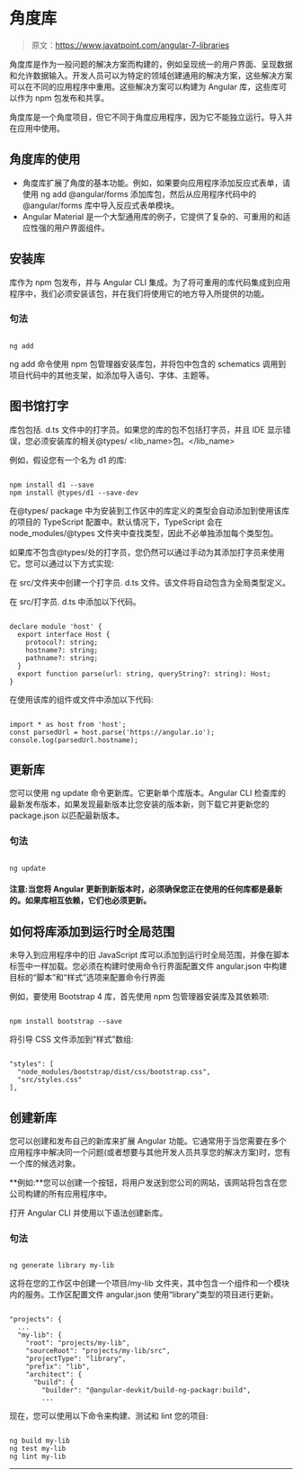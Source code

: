 # 角度库

> 原文：<https://www.javatpoint.com/angular-7-libraries>

角度库是作为一般问题的解决方案而构建的，例如呈现统一的用户界面、呈现数据和允许数据输入。开发人员可以为特定的领域创建通用的解决方案，这些解决方案可以在不同的应用程序中重用。这些解决方案可以构建为 Angular 库，这些库可以作为 npm 包发布和共享。

角度库是一个角度项目，但它不同于角度应用程序，因为它不能独立运行。导入并在应用中使用。

## 角度库的使用

*   角度库扩展了角度的基本功能。例如，如果要向应用程序添加反应式表单，请使用 ng add @angular/forms 添加库包，然后从应用程序代码中的@angular/forms 库中导入反应式表单模块。
*   Angular Material 是一个大型通用库的例子，它提供了复杂的、可重用的和适应性强的用户界面组件。

## 安装库

库作为 npm 包发布，并与 Angular CLI 集成。为了将可重用的库代码集成到应用程序中，我们必须安装该包，并在我们将使用它的地方导入所提供的功能。

### 句法

```

ng add  
```

ng add 命令使用 npm 包管理器安装库包，并将包中包含的 schematics 调用到项目代码中的其他支架，如添加导入语句、字体、主题等。

## 图书馆打字

库包包括. d.ts 文件中的打字员。如果您的库的包不包括打字员，并且 IDE 显示错误，您必须安装库的相关@types/ <lib_name>包。</lib_name>

例如，假设您有一个名为 d1 的库:

```

npm install d1 --save
npm install @types/d1 --save-dev

```

在@types/ package 中为安装到工作区中的库定义的类型会自动添加到使用该库的项目的 TypeScript 配置中。默认情况下，TypeScript 会在 node_modules/@types 文件夹中查找类型，因此不必单独添加每个类型包。

如果库不包含@types/处的打字员，您仍然可以通过手动为其添加打字员来使用它。您可以通过以下方式实现:

在 src/文件夹中创建一个打字员. d.ts 文件。该文件将自动包含为全局类型定义。

在 src/打字员. d.ts 中添加以下代码。

```

declare module 'host' {
  export interface Host {
    protocol?: string;
    hostname?: string;
    pathname?: string;
  }
  export function parse(url: string, queryString?: string): Host;
}

```

在使用该库的组件或文件中添加以下代码:

```

import * as host from 'host';
const parsedUrl = host.parse('https://angular.io');
console.log(parsedUrl.hostname);

```

## 更新库

您可以使用 ng update 命令更新库。它更新单个库版本。Angular CLI 检查库的最新发布版本，如果发现最新版本比您安装的版本新，则下载它并更新您的 package.json 以匹配最新版本。

### 句法

```

ng update  
```

#### 注意:当您将 Angular 更新到新版本时，必须确保您正在使用的任何库都是最新的。如果库相互依赖，它们也必须更新。

## 如何将库添加到运行时全局范围

未导入到应用程序中的旧 JavaScript 库可以添加到运行时全局范围，并像在脚本标签中一样加载。您必须在构建时使用命令行界面配置文件 angular.json 中构建目标的“脚本”和“样式”选项来配置命令行界面

例如，要使用 Bootstrap 4 库，首先使用 npm 包管理器安装库及其依赖项:

```

npm install bootstrap --save

```

将引导 CSS 文件添加到“样式”数组:

```

"styles": [
  "node_modules/bootstrap/dist/css/bootstrap.css",
  "src/styles.css"
],

```

## 创建新库

您可以创建和发布自己的新库来扩展 Angular 功能。它通常用于当您需要在多个应用程序中解决同一个问题(或者想要与其他开发人员共享您的解决方案)时，您有一个库的候选对象。

**例如:**您可以创建一个按钮，将用户发送到您公司的网站，该网站将包含在您公司构建的所有应用程序中。

打开 Angular CLI 并使用以下语法创建新库。

### 句法

```

ng generate library my-lib

```

这将在您的工作区中创建一个项目/my-lib 文件夹，其中包含一个组件和一个模块内的服务。工作区配置文件 angular.json 使用“library”类型的项目进行更新。

```

"projects": {
  ...
  "my-lib": {
    "root": "projects/my-lib",
    "sourceRoot": "projects/my-lib/src",
    "projectType": "library",
    "prefix": "lib",
    "architect": {
      "build": {
        "builder": "@angular-devkit/build-ng-packagr:build",
        ...

```

现在，您可以使用以下命令来构建、测试和 lint 您的项目:

```

ng build my-lib
ng test my-lib
ng lint my-lib

```

* * *